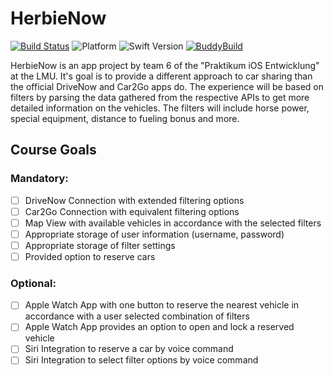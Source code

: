 # HerbieNow
[![Build Status](https://travis-ci.com/bennokress/HerbieNow.svg?token=nskHPc4LqD2upxe1tvEj&branch=master)](https://travis-ci.com/bennokress/HerbieNow) ![Platform](https://img.shields.io/badge/Platform-iOS-lightgrey.svg) ![Swift Version](https://img.shields.io/badge/Swift-3.1-blue.svg) [![BuddyBuild](https://dashboard.buddybuild.com/api/statusImage?appID=58259458907fa20100b7f7c4&branch=master&build=latest)](https://dashboard.buddybuild.com/apps/58259458907fa20100b7f7c4/build/latest)

HerbieNow is an app project by team 6 of the "Praktikum iOS Entwicklung" at the LMU. It's goal is to provide a different approach to car sharing than the official DriveNow and Car2Go apps do. The experience will be based on filters by parsing the data gathered from the respective APIs to get more detailed information on the vehicles. The filters will include horse power, special equipment, distance to fueling bonus and more.

## Course Goals

### Mandatory:
- [ ] DriveNow Connection with extended filtering options
- [ ] Car2Go Connection with equivalent filtering options
- [ ] Map View with available vehicles in accordance with the selected filters
- [ ] Appropriate storage of user information (username, password)
- [ ] Appropriate storage of filter settings
- [ ] Provided option to reserve cars

### Optional:
- [ ] Apple Watch App with one button to reserve the nearest vehicle in accordance with a user selected combination of filters
- [ ] Apple Watch App provides an option to open and lock a reserved vehicle
- [ ] Siri Integration to reserve a car by voice command
- [ ] Siri Integration to select filter options by voice command
